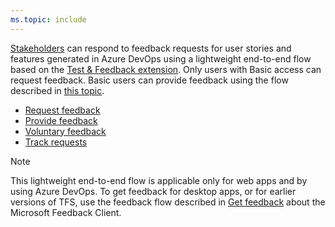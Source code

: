 ```yaml
---
ms.topic: include
---
```


[Stakeholders](../../organizations/security/get-started-stakeholder.md)
can respond to feedback requests for user stories and 
features generated in Azure DevOps using
a lightweight end-to-end flow based on the 
[Test &amp; Feedback extension](../perform-exploratory-tests.md).
Only users with Basic access can request feedback. Basic users
can provide feedback using the flow described in
[this topic](../provide-stakeholder-feedback.md#non-stakeholder-feedback).

* [Request feedback](../request-stakeholder-feedback.md#request)
* [Provide feedback](../provide-stakeholder-feedback.md#provide)
* [Voluntary feedback](../voluntary-stakeholder-feedback.md#voluntary)
* [Track requests](../track-stakeholder-feedback.md#track)

> [!NOTE]
> This lightweight end-to-end flow is applicable only for web apps
> and by using Azure DevOps. To get feedback for desktop apps, or for
> earlier versions of TFS, use the feedback flow described in
> [Get feedback](../../project/feedback/get-feedback.md)
> about the Microsoft Feedback Client.
